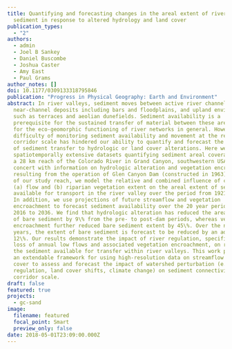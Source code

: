 ```yaml
---
title: Quantifying and forecasting changes in the areal extent of river valley
  sediment in response to altered hydrology and land cover
publication_types:
  - "2"
authors:
  - admin
  - Joel B Sankey
  - Daniel Buscombe
  - Joshua Caster
  - Amy East
  - Paul Grams
author_notes: []
doi: 10.1177/0309133318795846
publication: "Progress in Physical Geography: Earth and Environment"
abstract: In river valleys, sediment moves between active river channels,
  near-channel deposits including bars and floodplains, and upland environments
  such as terraces and aeolian dunefields. Sediment availability is a
  prerequisite for the sustained transfer of material between these areas, and
  for the eco-geomorphic functioning of river networks in general. However, the
  difficulty of monitoring sediment availability and movement at the reach or
  corridor scale has hindered our ability to quantify and forecast the response
  of sediment transfer to hydrologic or land cover alterations. Here we leverage
  spatiotemporally extensive datasets quantifying sediment areal coverage along
  a 28 km reach of the Colorado River in Grand Canyon, southwestern USA. In
  concert with information on hydrologic alteration and vegetation encroachment
  resulting from the operation of Glen Canyon Dam (constructed in 1963) upstream
  of our study reach, we model the relative and combined influence of changes in
  (a) flow and (b) riparian vegetation extent on the areal extent of sediment
  available for transport in the river valley over the period from 1921 to 2016.
  In addition, we use projections of future streamflow and vegetation
  encroachment to forecast sediment availability over the 20 year period from
  2016 to 2036. We find that hydrologic alteration has reduced the areal extent
  of bare sediment by 9\% from the pre- to post-dam periods, whereas vegetation
  encroachment further reduced bare sediment extent by 45\%. Over the next 20
  years, the extent of bare sediment is forecast to be reduced by an additional
  12\%. Our results demonstrate the impact of river regulation, specifically the
  loss of annual low flows and associated vegetation encroachment, on reducing
  the sediment available for transfer within river valleys. This work provides
  an extendable framework for using high-resolution data on streamflow and land
  cover to assess and forecast the impact of watershed perturbation (e.g. river
  regulation, land cover shifts, climate change) on sediment connectivity at the
  corridor scale.
draft: false
featured: true
projects:
  - gc-sand
image:
  filename: featured
  focal_point: Smart
  preview_only: false
date: 2018-05-01T23:09:00.000Z
---
```

